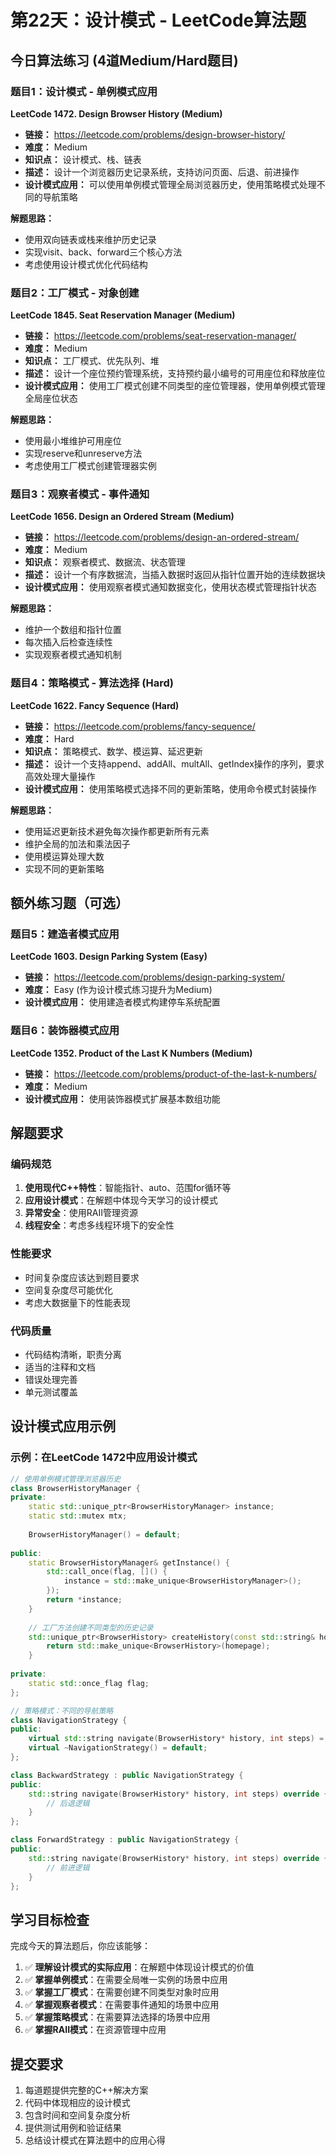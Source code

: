 # 第22天：设计模式 - LeetCode算法题

## 今日算法练习 (4道Medium/Hard题目)

### 题目1：设计模式 - 单例模式应用
**LeetCode 1472. Design Browser History (Medium)**
- **链接：** https://leetcode.com/problems/design-browser-history/
- **难度：** Medium
- **知识点：** 设计模式、栈、链表
- **描述：** 设计一个浏览器历史记录系统，支持访问页面、后退、前进操作
- **设计模式应用：** 可以使用单例模式管理全局浏览器历史，使用策略模式处理不同的导航策略

**解题思路：**
- 使用双向链表或栈来维护历史记录
- 实现visit、back、forward三个核心方法
- 考虑使用设计模式优化代码结构

### 题目2：工厂模式 - 对象创建
**LeetCode 1845. Seat Reservation Manager (Medium)**
- **链接：** https://leetcode.com/problems/seat-reservation-manager/
- **难度：** Medium
- **知识点：** 工厂模式、优先队列、堆
- **描述：** 设计一个座位预约管理系统，支持预约最小编号的可用座位和释放座位
- **设计模式应用：** 使用工厂模式创建不同类型的座位管理器，使用单例模式管理全局座位状态

**解题思路：**
- 使用最小堆维护可用座位
- 实现reserve和unreserve方法
- 考虑使用工厂模式创建管理器实例

### 题目3：观察者模式 - 事件通知
**LeetCode 1656. Design an Ordered Stream (Medium)**
- **链接：** https://leetcode.com/problems/design-an-ordered-stream/
- **难度：** Medium
- **知识点：** 观察者模式、数据流、状态管理
- **描述：** 设计一个有序数据流，当插入数据时返回从指针位置开始的连续数据块
- **设计模式应用：** 使用观察者模式通知数据变化，使用状态模式管理指针状态

**解题思路：**
- 维护一个数组和指针位置
- 每次插入后检查连续性
- 实现观察者模式通知机制

### 题目4：策略模式 - 算法选择 (Hard)
**LeetCode 1622. Fancy Sequence (Hard)**
- **链接：** https://leetcode.com/problems/fancy-sequence/
- **难度：** Hard
- **知识点：** 策略模式、数学、模运算、延迟更新
- **描述：** 设计一个支持append、addAll、multAll、getIndex操作的序列，要求高效处理大量操作
- **设计模式应用：** 使用策略模式选择不同的更新策略，使用命令模式封装操作

**解题思路：**
- 使用延迟更新技术避免每次操作都更新所有元素
- 维护全局的加法和乘法因子
- 使用模运算处理大数
- 实现不同的更新策略

## 额外练习题（可选）

### 题目5：建造者模式应用
**LeetCode 1603. Design Parking System (Easy)**
- **链接：** https://leetcode.com/problems/design-parking-system/
- **难度：** Easy (作为设计模式练习提升为Medium)
- **设计模式应用：** 使用建造者模式构建停车系统配置

### 题目6：装饰器模式应用
**LeetCode 1352. Product of the Last K Numbers (Medium)**
- **链接：** https://leetcode.com/problems/product-of-the-last-k-numbers/
- **难度：** Medium
- **设计模式应用：** 使用装饰器模式扩展基本数组功能

## 解题要求

### 编码规范
1. **使用现代C++特性**：智能指针、auto、范围for循环等
2. **应用设计模式**：在解题中体现今天学习的设计模式
3. **异常安全**：使用RAII管理资源
4. **线程安全**：考虑多线程环境下的安全性

### 性能要求
- 时间复杂度应该达到题目要求
- 空间复杂度尽可能优化
- 考虑大数据量下的性能表现

### 代码质量
- 代码结构清晰，职责分离
- 适当的注释和文档
- 错误处理完善
- 单元测试覆盖

## 设计模式应用示例

### 示例：在LeetCode 1472中应用设计模式
```cpp
// 使用单例模式管理浏览器历史
class BrowserHistoryManager {
private:
    static std::unique_ptr<BrowserHistoryManager> instance;
    static std::mutex mtx;
    
    BrowserHistoryManager() = default;
    
public:
    static BrowserHistoryManager& getInstance() {
        std::call_once(flag, []() {
            instance = std::make_unique<BrowserHistoryManager>();
        });
        return *instance;
    }
    
    // 工厂方法创建不同类型的历史记录
    std::unique_ptr<BrowserHistory> createHistory(const std::string& homepage) {
        return std::make_unique<BrowserHistory>(homepage);
    }
    
private:
    static std::once_flag flag;
};

// 策略模式：不同的导航策略
class NavigationStrategy {
public:
    virtual std::string navigate(BrowserHistory* history, int steps) = 0;
    virtual ~NavigationStrategy() = default;
};

class BackwardStrategy : public NavigationStrategy {
public:
    std::string navigate(BrowserHistory* history, int steps) override {
        // 后退逻辑
    }
};

class ForwardStrategy : public NavigationStrategy {
public:
    std::string navigate(BrowserHistory* history, int steps) override {
        // 前进逻辑
    }
};
```

## 学习目标检查

完成今天的算法题后，你应该能够：

1. ✅ **理解设计模式的实际应用**：在解题中体现设计模式的价值
2. ✅ **掌握单例模式**：在需要全局唯一实例的场景中应用
3. ✅ **掌握工厂模式**：在需要创建不同类型对象时应用
4. ✅ **掌握观察者模式**：在需要事件通知的场景中应用
5. ✅ **掌握策略模式**：在需要算法选择的场景中应用
6. ✅ **掌握RAII模式**：在资源管理中应用

## 提交要求

1. 每道题提供完整的C++解决方案
2. 代码中体现相应的设计模式
3. 包含时间和空间复杂度分析
4. 提供测试用例和验证结果
5. 总结设计模式在算法题中的应用心得
